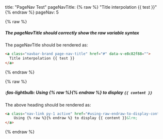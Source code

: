 <frontmatter>
  title: "PageNav Test"
  pageNavTitle: {% raw %} "Title interpolation {{ test }}" {% endraw %}
  pageNav: 5
</frontmatter>

{% raw %}

##### The pageNavTitle should correctly show the raw variable syntax

The pageNavTitle should be rendered as:

```html
<a class="navbar-brand page-nav-title" href="#" data-v-e8c82f88="">
  Title interpolation {{ test }}
</a>
```
{% endraw %}

{% raw %}

##### :fas-lightbulb: Using {% raw %}{% endraw %} to display `{{ content }}`

The above heading should be rendered as:

```html
<a class="nav-link py-1 active" href="#using-raw-endraw-to-display-content" data-v-e8c82f88="">
    Using {% raw %}{% endraw %} to display {{ content }}&lrm;
</a>
```

{% endraw %}
